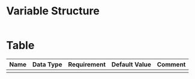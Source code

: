 # Variable Structure

```
```

# Table
 

| Name | Data Type | Requirement | Default Value | Comment |
| ---- | --------- | ----------- | ------------- | ------- |
|      |           |             |               |         |
